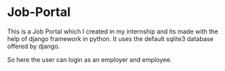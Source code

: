 # Job-Portal

This is a Job Portal which I created in my internship and its made with the help of django framework in python. It uses the default sqlite3 database offered by django.

So here the user can login as an employer and employee. 

